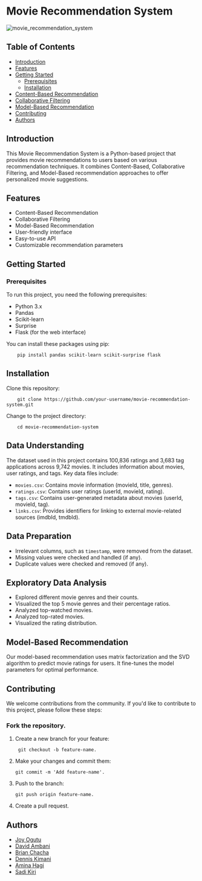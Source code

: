 # Movie Recommendation System

![movie_recommendation_system](https://github.com/aminahagi/Recommendation-System/assets/117739559/ee10f639-2b2e-43e1-9c4e-98873fdbbe7b)

## Table of Contents

- [Introduction](#introduction)
- [Features](#features)
- [Getting Started](#getting-started)
  - [Prerequisites](#prerequisites)
  - [Installation](#installation)
- [Content-Based Recommendation](#content-based-recommendation)
- [Collaborative Filtering](#collaborative-filtering)
- [Model-Based Recommendation](#model-based-recommendation)
- [Contributing](#contributing)
- [Authors](#Authors)

## Introduction

This Movie Recommendation System is a Python-based project that provides movie recommendations to users based on various recommendation techniques. It combines Content-Based, Collaborative Filtering, and Model-Based recommendation approaches to offer personalized movie suggestions.

## Features

- Content-Based Recommendation
- Collaborative Filtering
- Model-Based Recommendation
- User-friendly interface
- Easy-to-use API
- Customizable recommendation parameters


## Getting Started

### Prerequisites

To run this project, you need the following prerequisites:

- Python 3.x
- Pandas
- Scikit-learn
- Surprise
- Flask (for the web interface)

You can install these packages using pip:

        pip install pandas scikit-learn scikit-surprise flask

## Installation
Clone this repository:

        git clone https://github.com/your-username/movie-recommendation-system.git

Change to the project directory:

        cd movie-recommendation-system


## Data Understanding
The dataset used in this project contains 100,836 ratings and 3,683 tag applications across 9,742 movies. It includes information about movies, user ratings, and tags. Key data files include:
- `movies.csv`: Contains movie information (movieId, title, genres).
- `ratings.csv`: Contains user ratings (userId, movieId, rating).
- `tags.csv`: Contains user-generated metadata about movies (userId, movieId, tag).
- `links.csv`: Provides identifiers for linking to external movie-related sources (imdbId, tmdbId).

## Data Preparation
- Irrelevant columns, such as `timestamp`, were removed from the dataset.
- Missing values were checked and handled (if any).
- Duplicate values were checked and removed (if any).

## Exploratory Data Analysis
- Explored different movie genres and their counts.
- Visualized the top 5 movie genres and their percentage ratios.
- Analyzed top-watched movies.
- Analyzed top-rated movies.
- Visualized the rating distribution.

## Model-Based Recommendation
Our model-based recommendation uses matrix factorization and the SVD algorithm to predict movie ratings for users. It fine-tunes the model parameters for optimal performance.

## Contributing
We welcome contributions from the community. If you'd like to contribute to this project, please follow these steps:

### Fork the repository.
1. Create a new branch for your feature:

        git checkout -b feature-name.
   
2. Make your changes and commit them:
 
       git commit -m 'Add feature-name'.
3. Push to the branch:
  
       git push origin feature-name.
   
4. Create a pull request.

## Authors
- [Joy Ogutu](https://github.com/Ogutu01)
- [David Ambani](https://github.com/bulemi2)
- [Brian Chacha](https://github.com/MarwaBrian)
- [Dennis Kimani]()
- [Amina Hagi](https://github.com/aminahagi)
- [Sadi Kiri]()
